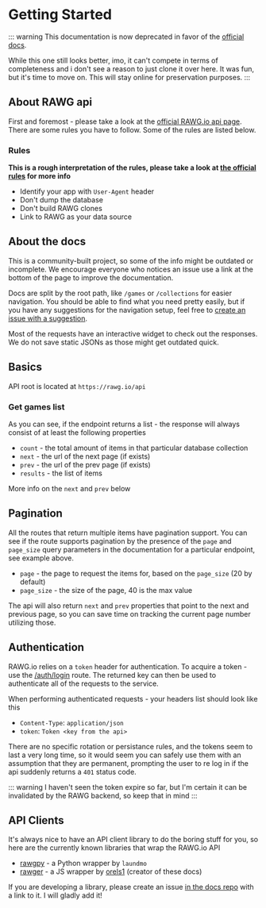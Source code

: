 # Getting Started

::: warning
This documentation is now deprecated in favor of the [official docs](https://api.rawg.io/docs/).

While this one still looks better, imo, it can't compete in terms of completeness and i don't see a reason to just clone it over here. It was fun, but it's time to move on. This will stay online for preservation purposes.
:::

## About RAWG api

First and foremost - please take a look at the [official RAWG.io api page](https://rawg.io/apidocs). There are some rules you have to follow. Some of the rules are listed below.

### Rules

**This is a rough interpretation of the rules, please take a look at [the official rules](https://rawg.io/apidocs) for more info**

- Identify your app with `User-Agent` header
- Don't dump the database
- Don't build RAWG clones
- Link to RAWG as your data source

## About the docs

This is a community-built project, so some of the info might be outdated or incomplete. We encourage everyone who notices an issue use a link at the bottom of the page to improve the documentation.

Docs are split by the root path, like `/games` or `/collections` for easier navigation. You should be able to find what you need pretty easily, but if you have any suggestions for the navigation setup, feel free to [create an issue with a suggestion](https://github.com/orels1/docs.rawg.io).

Most of the requests have an interactive widget to check out the responses. We do not save static JSONs as those might get outdated quick.

## Basics

API root is located at `https://rawg.io/api`

### Get games list

<ApiExample path="/games" pagination />

As you can see, if the endpoint returns a list - the response will always consist of at least the following properties

- `count` - the total amount of items in that particular database collection
- `next` - the url of the next page (if exists)
- `prev` - the url of the prev page (if exists)
- `results` - the list of items

More info on the `next` and `prev` below

## Pagination

All the routes that return multiple items have pagination support. You can see if the route supports pagination by the presence of the `page` and `page_size` query parameters in the documentation for a particular endpoint, see example above.

- `page` - the page to request the items for, based on the `page_size` (20 by default)
- `page_size` - the size of the page, 40 is the max value

The api will also return `next` and `prev` properties that point to the next and previous page, so you can save time on tracking the current page number utilizing those.

## Authentication

RAWG.io relies on a `token` header for authentication. To acquire a token - use the [/auth/login](/api/auth/#post-login) route. The returned key can then be used to authenticate all of the requests to the service.

When performing authenticated requests - your headers list should look like this

- `Content-Type`: `application/json`
- `token`: `Token <key from the api>`

There are no specific rotation or persistance rules, and the tokens seem to last a very long time, so it would seem you can safely use them with an assumption that they are permanent, prompting the user to re log in if the api suddenly returns a `401` status code.

::: warning
I haven't seen the token expire so far, but I'm certain it can be invalidated by the RAWG backend, so keep that in mind
:::

## API Clients

It's always nice to have an API client library to do the boring stuff for you, so here are the currently known libraries that wrap the RAWG.io API

- [rawgpy](https://pypi.org/project/rawgpy/) - a Python wrapper by `laundmo`
- [rawger](https://npmjs.org/package/rawger) - a JS wrapper by [orels1](https://github.com/orels1) (creator of these docs)

If you are developing a library, please create an issue [in the docs repo](https://github.com/orels1/rawgthedocs) with a link to it. I will gladly add it!
